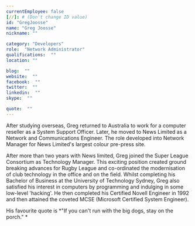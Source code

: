 ```yaml
---
currentEmployee: false
[//]: # (Don't change ID value)
id: "GregJoosse"
name: "Greg Joosse"
nickname: ""

category: "Developers"
role:  "Network Administrator"
qualifications:  ""
location: ""

blog:  ""
website:  ""
facebook:  ""
twitter:  ""
linkedin:  ""
skype:  ""

quote:  ""
---
```


After studying overseas, Greg returned to Australia to work for a computer reseller as a System Support Officer. Later, he moved to News Limited as a Network and Communications Engineer. The role developed into Network Manager for News Limited's largest colour pre-press site.

After more than two years with News limited, Greg joined the Super League Consortium as Technology Manager. This exciting position created ground breaking advances for Rugby League and co-ordinated the modernisation of club technology in the office and on the field. Whilst completing his Bachelor of Business at the University of Technology Sydney, Greg also satisfied his interest in computers by programming and indulging in some low-level 'hacking'. He then completed his Certified Novell Engineer in 1992 and then attained the coveted MCSE (Microsoft Certified System Engineer).

His favourite quote is *"If you can't run with the big dogs, stay on the porch." *